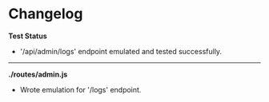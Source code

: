 # Changelog

**Test Status**
* '/api/admin/logs' endpoint emulated and tested successfully.

---

**./routes/admin.js**
* Wrote emulation for '/logs' endpoint.
